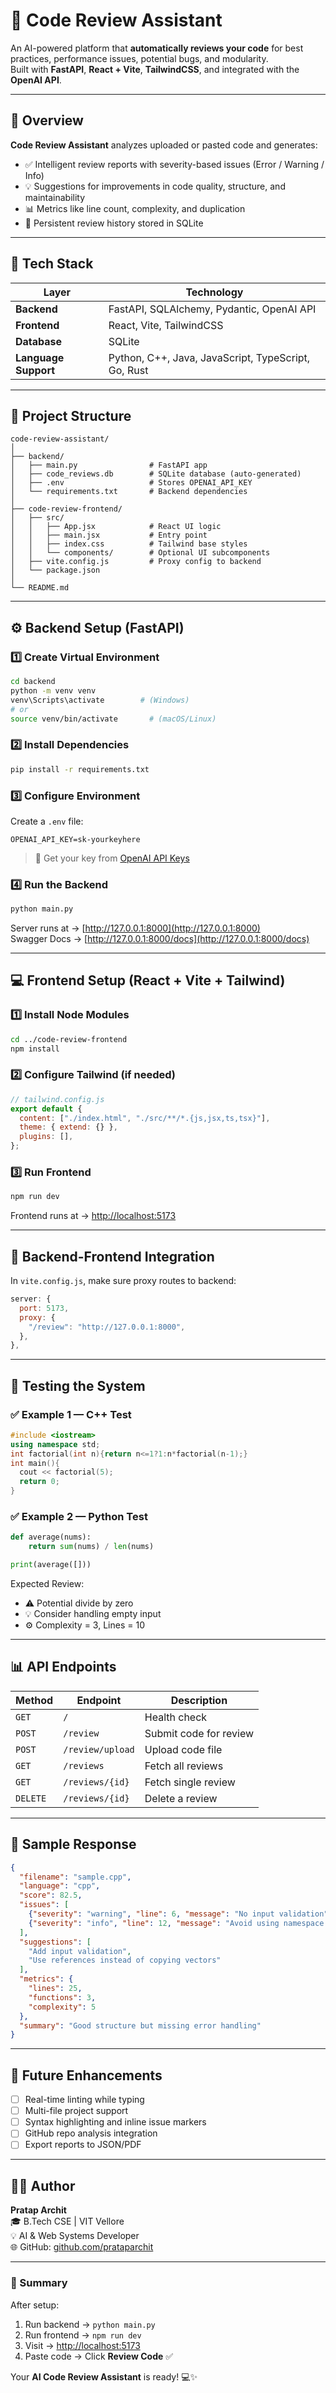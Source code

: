 # 🧠 Code Review Assistant

An AI-powered platform that **automatically reviews your code** for best practices, performance issues, potential bugs, and modularity.  
Built with **FastAPI**, **React + Vite**, **TailwindCSS**, and integrated with the **OpenAI API**.

---

## 🚀 Overview

**Code Review Assistant** analyzes uploaded or pasted code and generates:
- ✅ Intelligent review reports with severity-based issues (Error / Warning / Info)
- 💡 Suggestions for improvements in code quality, structure, and maintainability
- 📊 Metrics like line count, complexity, and duplication
- 🧾 Persistent review history stored in SQLite

---

## 🧩 Tech Stack

| Layer | Technology |
|--------|-------------|
| **Backend** | FastAPI, SQLAlchemy, Pydantic, OpenAI API |
| **Frontend** | React, Vite, TailwindCSS |
| **Database** | SQLite |
| **Language Support** | Python, C++, Java, JavaScript, TypeScript, Go, Rust |

---

## 📂 Project Structure

```
code-review-assistant/
│
├── backend/
│   ├── main.py                # FastAPI app
│   ├── code_reviews.db        # SQLite database (auto-generated)
│   ├── .env                   # Stores OPENAI_API_KEY
│   └── requirements.txt       # Backend dependencies
│
├── code-review-frontend/
│   ├── src/
│   │   ├── App.jsx            # React UI logic
│   │   ├── main.jsx           # Entry point
│   │   ├── index.css          # Tailwind base styles
│   │   └── components/        # Optional UI subcomponents
│   ├── vite.config.js         # Proxy config to backend
│   └── package.json
│
└── README.md
```

---

## ⚙️ Backend Setup (FastAPI)

### 1️⃣ Create Virtual Environment
```bash
cd backend
python -m venv venv
venv\Scripts\activate        # (Windows)
# or
source venv/bin/activate       # (macOS/Linux)
```

### 2️⃣ Install Dependencies
```bash
pip install -r requirements.txt
```

### 3️⃣ Configure Environment
Create a `.env` file:
```
OPENAI_API_KEY=sk-yourkeyhere
```
> 🔑 Get your key from [OpenAI API Keys](https://platform.openai.com/account/api-keys)

### 4️⃣ Run the Backend
```bash
python main.py
```
Server runs at → [http://127.0.0.1:8000](http://127.0.0.1:8000)  
Swagger Docs → [http://127.0.0.1:8000/docs](http://127.0.0.1:8000/docs)

---

## 💻 Frontend Setup (React + Vite + Tailwind)

### 1️⃣ Install Node Modules
```bash
cd ../code-review-frontend
npm install
```

### 2️⃣ Configure Tailwind (if needed)
```js
// tailwind.config.js
export default {
  content: ["./index.html", "./src/**/*.{js,jsx,ts,tsx}"],
  theme: { extend: {} },
  plugins: [],
};
```

### 3️⃣ Run Frontend
```bash
npm run dev
```

Frontend runs at → [http://localhost:5173](http://localhost:5173)

---

## 🔗 Backend-Frontend Integration

In `vite.config.js`, make sure proxy routes to backend:
```js
server: {
  port: 5173,
  proxy: {
    "/review": "http://127.0.0.1:8000",
  },
},
```

---

## 🧪 Testing the System

### ✅ Example 1 — C++ Test
```cpp
#include <iostream>
using namespace std;
int factorial(int n){return n<=1?1:n*factorial(n-1);}
int main(){
  cout << factorial(5);
  return 0;
}
```

### ✅ Example 2 — Python Test
```python
def average(nums):
    return sum(nums) / len(nums)

print(average([]))
```

Expected Review:
- ⚠️ Potential divide by zero
- 💡 Consider handling empty input
- ⚙️ Complexity = 3, Lines = 10

---

## 📊 API Endpoints

| Method | Endpoint | Description |
|---------|-----------|-------------|
| `GET` | `/` | Health check |
| `POST` | `/review` | Submit code for review |
| `POST` | `/review/upload` | Upload code file |
| `GET` | `/reviews` | Fetch all reviews |
| `GET` | `/reviews/{id}` | Fetch single review |
| `DELETE` | `/reviews/{id}` | Delete a review |

---

## 🧠 Sample Response

```json
{
  "filename": "sample.cpp",
  "language": "cpp",
  "score": 82.5,
  "issues": [
    {"severity": "warning", "line": 6, "message": "No input validation"},
    {"severity": "info", "line": 12, "message": "Avoid using namespace std"}
  ],
  "suggestions": [
    "Add input validation",
    "Use references instead of copying vectors"
  ],
  "metrics": {
    "lines": 25,
    "functions": 3,
    "complexity": 5
  },
  "summary": "Good structure but missing error handling"
}
```

---

## 🧩 Future Enhancements
- [ ] Real-time linting while typing  
- [ ] Multi-file project support  
- [ ] Syntax highlighting and inline issue markers  
- [ ] GitHub repo analysis integration  
- [ ] Export reports to JSON/PDF  

---

## 🧑‍💻 Author

**Pratap Archit**  
🎓 B.Tech CSE | VIT Vellore  
💡 AI & Web Systems Developer  
🌐 GitHub: [github.com/prataparchit](https://github.com/prataparchit)

---

### 🏁 Summary
After setup:
1. Run backend → `python main.py`
2. Run frontend → `npm run dev`
3. Visit → [http://localhost:5173](http://localhost:5173)
4. Paste code → Click **Review Code** ✅

Your **AI Code Review Assistant** is ready! 💻✨
